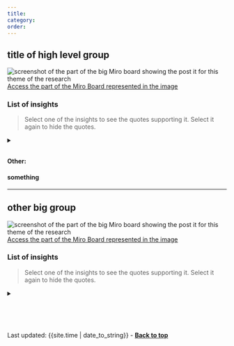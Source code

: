 ```yaml
---
title: 
category: 
order: 
---
```


## title of high level group


![screenshot of the part of the big Miro board showing the post it for this theme of the research](/practitioner-stories/images/)
[Access the part of the Miro Board represented in the image]()

### List of insights

> Select one of the insights to see the quotes supporting it. Select it again to hide the quotes.

 <details>
 <summary></summary>
 <ul>
    <li></li>
 </ul>
 </details>
<br>

**Other:**

#### something

<hr class="big">

## other big group

![screenshot of the part of the big Miro board showing the post it for this theme of the research](/practitioner-stories/images/)
[Access the part of the Miro Board represented in the image]()

### List of insights

> Select one of the insights to see the quotes supporting it. Select it again to hide the quotes.

 <details>
 <summary></summary>
 <ul>
    <li></li>
 </ul>
 </details>
<br>


<br><br>
<div>Last updated: {{site.time | date_to_string}} - <a href="#"><strong>Back to top</strong></a></div>

